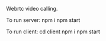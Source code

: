 Webrtc video calling.

To run server:
	npm i
	npm start

To run client:
	cd client
	npm i
	npm start
